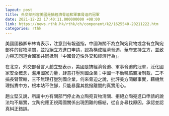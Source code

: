 ```yaml
---
layout: post
title: 外交部形容美國是搞經濟脅迫和軍事脅迫的冠軍
date: 2021-12-22 17:40:11.000000000 +08:00
link: https://news.rthk.hk/rthk/ch/component/k2/1625540-20211222.htm
categories: rthk
---
```


美國國務卿布林肯表示，注意到有報道指，中國海關不為立陶宛貨物或含有立陶宛部件的貨物清關，並拒絕立方進口申請，認為構成經濟脅迫，華府支持立方，並致力與志同道合國家共同抵制「中國脅迫性外交和經濟行為」。

在北京，外交部發言人趙立堅表示，美國是搞經濟脅迫、軍事脅迫的冠軍，泛化國家安全概念，濫用國家力量，肆意打壓別國企業；中國一不動輒搞霸凌制裁，二不搞長臂管轄，三不無理打壓別國企業，何來脅迫之說，批評美方罔顧事實，藉機無理指責中方，根本站不住腳，只能暴露其挑撥離間的真實用心。

趙立堅又說，所謂中方有關部門停止為立陶宛貨物清關、拒絕立陶宛進口申請的說法均不屬實，立陶宛應正視兩國關係出現困難的癥結，從自身尋找原因，承認並認真糾正錯誤。
